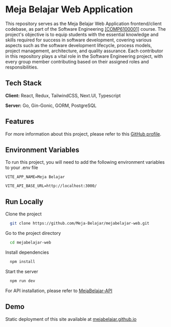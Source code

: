 # Meja Belajar Web Application

This repository serves as the Meja Belajar Web Application frontend/client codebase, as part of the Software Engineering [[COMP6100001]](https://curriculum.binus.ac.id/course/COMP6100/) course. The project's objective is to equip students with the essential knowledge and skills required for success in software development, covering various aspects such as the software development lifecycle, process models, project management, architecture, and quality assurance. Each contributor in this repository plays a vital role in the Software Engineering project, with every group member contributing based on their assigned roles and responsibilities.

## Tech Stack

**Client:** React, Redux, TailwindCSS, Next.UI, Typescript

**Server:** Go, Gin-Gonic, GORM, PostgreSQL

## Features

For more information about this project, please refer to this [GitHub profile](https://github.com/Meja-Belajar).

## Environment Variables

To run this project, you will need to add the following environment variables to your .env file

`VITE_APP_NAME=Meja Belajar`

`VITE_API_BASE_URL=http://localhost:3000/`

## Run Locally

Clone the project

```bash
  git clone https://github.com/Meja-Belajar/mejabelajar-web.git
```

Go to the project directory

```bash
  cd mejabelajar-web
```

Install dependencies

```bash
  npm install
```

Start the server

```bash
  npm run dev
```

For API installation, please refer to [MejaBelajar-API](https://github.com/Meja-Belajar/mejabelajar-api)

## Demo

Static deployment of this site available at [mejabelajar.github.io](https://meja-belajar.github.io/mejabelajar-web/)
